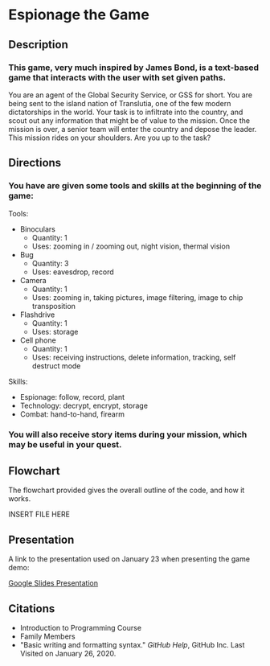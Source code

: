 # Espionage the Game

## Description

### This game, very much inspired by James Bond, is a text-based game that interacts with the user with set given paths.

You are an agent of the Global Security Service, or GSS for short.
You are being sent to the island nation of Translutia, one of the few modern dictatorships in the world.
Your task is to infiltrate into the country, and scout out any information that might be of value to the mission.
Once the mission is over, a senior team will enter the country and depose the leader.
This mission rides on your shoulders. Are you up to the task?

## Directions

### You have are given some tools and skills at the beginning of the game:

Tools:
- Binoculars
  - Quantity: 1
  - Uses: zooming in / zooming out, night vision, thermal vision
- Bug
  - Quantity: 3
  - Uses: eavesdrop, record
- Camera
  - Quantity: 1
  - Uses: zooming in, taking pictures, image filtering, image to chip transposition
- Flashdrive
  - Quantity: 1
  - Uses: storage
- Cell phone
  - Quantity: 1
  - Uses: receiving instructions, delete information, tracking, self destruct mode

Skills:
- Espionage: follow, record, plant
- Technology: decrypt, encrypt, storage
- Combat: hand-to-hand, firearm

### You will also receive story items during your mission, which may be useful in your quest.
  
## Flowchart

The flowchart provided gives the overall outline of the code, and how it works.

INSERT FILE HERE

## Presentation

A link to the presentation used on January 23 when presenting the game demo:

[Google Slides Presentation](https://docs.google.com/presentation/d/1eQHBji0EMlBR3ZZYGeKeEoO_4-TSMPFRbrBA9Ai_urA/edit#slide=id.p)

## Citations

- Introduction to Programming Course
- Family Members
- "Basic writing and formatting syntax." *GitHub Help*, GitHub Inc. Last Visited on January 26, 2020.

